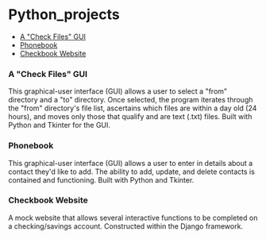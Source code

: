# Python_projects

<ul>
  <li><a href="https://github.com/bpochon87/Python_projects/tree/main/TTA%20Projects/File_transfer_assignment" target="_blank">A "Check Files" GUI</a></li>
  <li><a href="https://github.com/bpochon87/Python_projects/tree/main/TTA%20Projects/phonebook_Brady" target="_blank">Phonebook</a></li>
  <li><a href="https://github.com/bpochon87/Python_projects/tree/main/TTA%20Projects/Django_Checkbook" target="_blank">Checkbook Website</a></li>
</ul>
  
<h3>A "Check Files" GUI</h3>
This graphical-user interface (GUI) allows a user to select a "from" directory and a "to" directory. Once selected, the program iterates through the "from" directory's file list, ascertains which files are within a day old (24 hours), and moves only those that qualify and are text (.txt) files. Built with Python and Tkinter for the GUI.
  
<h3>Phonebook</h3>
This graphical-user interface (GUI) allows a user to enter in details about a contact they'd like to add. The ability to add, update, and delete contacts is contained and functioning. Built with Python and Tkinter.

<h3>Checkbook Website</h3>
A mock website that allows several interactive functions to be completed on a checking/savings account. Constructed within the Django framework.

